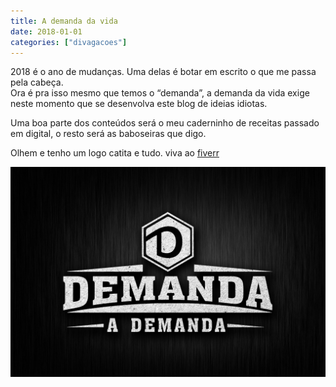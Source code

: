 ```yaml
---
title: A demanda da vida
date: 2018-01-01
categories: ["divagacoes"]
---
```


2018 é o ano de mudanças. Uma delas é botar em escrito o que me passa pela cabeça.   
Ora é pra isso mesmo que temos o “demanda”, a demanda da vida exige neste momento que se desenvolva este blog de ideias idiotas.   

Uma boa parte dos conteúdos será o meu caderninho de receitas passado em digital, o resto será as baboseiras que digo.

Olhem e tenho um logo catita e tudo. viva ao [fiverr](http://fiverr.com)

![logo](/img/logo_original_vintage.jpg)
